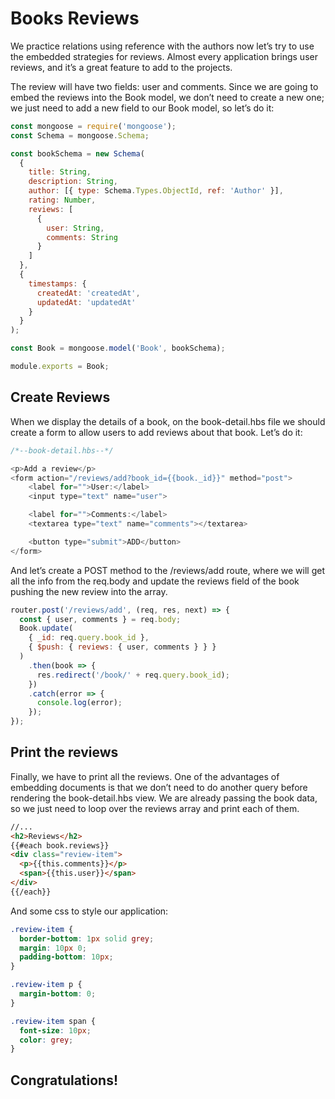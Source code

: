# Books Reviews

We practice relations using reference with the authors now let’s try to use the embedded strategies for reviews. Almost every application brings user reviews, and it’s a great feature to add to the projects.

The review will have two fields: user and comments. Since we are going to embed the reviews into the Book model, we don’t need to create a new one; we just need to add a new field to our Book model, so let’s do it:

```js
const mongoose = require('mongoose');
const Schema = mongoose.Schema;

const bookSchema = new Schema(
  {
    title: String,
    description: String,
    author: [{ type: Schema.Types.ObjectId, ref: 'Author' }],
    rating: Number,
    reviews: [
      {
        user: String,
        comments: String
      }
    ]
  },
  {
    timestamps: {
      createdAt: 'createdAt',
      updatedAt: 'updatedAt'
    }
  }
);

const Book = mongoose.model('Book', bookSchema);

module.exports = Book;
```

## Create Reviews

When we display the details of a book, on the book-detail.hbs file we should create a form to allow users to add reviews about that book. Let’s do it:

```js
/*--book-detail.hbs--*/

<p>Add a review</p>
<form action="/reviews/add?book_id={{book._id}}" method="post">
    <label for="">User:</label>
    <input type="text" name="user">

    <label for="">Comments:</label>
    <textarea type="text" name="comments"></textarea>

    <button type="submit">ADD</button>
</form>
```

And let’s create a POST method to the /reviews/add route, where we will get all the info from the req.body and update the reviews field of the book pushing the new review into the array.

```js
router.post('/reviews/add', (req, res, next) => {
  const { user, comments } = req.body;
  Book.update(
    { _id: req.query.book_id },
    { $push: { reviews: { user, comments } } }
  )
    .then(book => {
      res.redirect('/book/' + req.query.book_id);
    })
    .catch(error => {
      console.log(error);
    });
});
```

## Print the reviews

Finally, we have to print all the reviews. One of the advantages of embedding documents is that we don’t need to do another query before rendering the book-detail.hbs view. We are already passing the book data, so we just need to loop over the reviews array and print each of them.

```html
//...
<h2>Reviews</h2>
{{#each book.reviews}}
<div class="review-item">
  <p>{{this.comments}}</p>
  <span>{{this.user}}</span>
</div>
{{/each}}
```

And some css to style our application:

```css
.review-item {
  border-bottom: 1px solid grey;
  margin: 10px 0;
  padding-bottom: 10px;
}

.review-item p {
  margin-bottom: 0;
}

.review-item span {
  font-size: 10px;
  color: grey;
}
```

## Congratulations!

